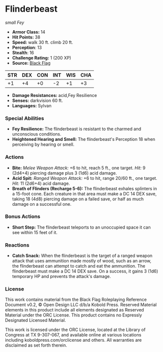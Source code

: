 # Flinderbeast

*small* *Fey*

- **Armor Class:** 14
- **Hit Points:** 38 
- **Speed:** walk 30 ft. climb 20 ft.
- **Perception**: 13
- **Stealth**: 16
- **Challenge Rating:** 1 (200 XP)
- **Source:** [Black Flag](https://koboldpress.com/kpstore/product/tovrpg-pg-mv/)

| STR | DEX | CON | INT | WIS | CHA |
| --- | --- | --- | --- | --- | --- |
| +1 | +4 | +0 | -2 | +1 | +3 |

- **Damage Resistances:** acid,Fey Resilience
- **Senses:** darkvision 60 ft.
- **Languages:** Sylvan

### Special Abilities

- **Fey Resilience:** The flinderbeast is resistant to the charmed and unconscious conditions.
- **Heightened Hearing and Smell:** The flinderbeast's Perception 18 when perceiving by hearing or smell.

### Actions

- **Bite:** _Melee Weapon Attack:_ +6 to hit, reach 5 ft., one target. _Hit:_ 9 (2d4+4) piercing damage plus 3 (1d6) acid damage.
- **Acid Spit:** _Ranged Weapon Attack:_ +6 to hit, range 20/60 ft., one target. _Hit:_ 11 (2d6+4) acid damage.
- **Breath of Flinders (Recharge 5-6):** The flinderbeast exhales splinters in a 15-foot cone. Each creature in that area must make a DC 14 DEX save, taking 18 (4d8) piercing damage on a failed save, or half as much damage on a successful one.

### Bonus Actions

- **Short Step:** The flinderbeast teleports to an unoccupied space it can see within 15 feet of it.

### Reactions

- **Catch Snack:** When the flinderbeast is the target of a ranged weapon attack that uses ammunition made mostly of wood, such as an arrow, the flinderbeast can attempt to catch and eat the ammunition. The flinderbeast must make a DC 14 DEX save. On a success, it gains 3 (1d6) temporary HP and prevents the attack's damage.


### License

This work contains material from the Black Flag Roleplaying Reference Document v0.2, © Open Design LLC d/b/a Kobold Press. Reserved Material elements in this product include all elements designated as Reserved Material under the ORC License. This product contains no Expressly Designated Licensed Material.

This work is licensed under the ORC License, located at the Library of Congress at TX 9-307-067, and available online at various locations including koboldpress.com/orclicense and others. All warranties are disclaimed as set forth therein.
